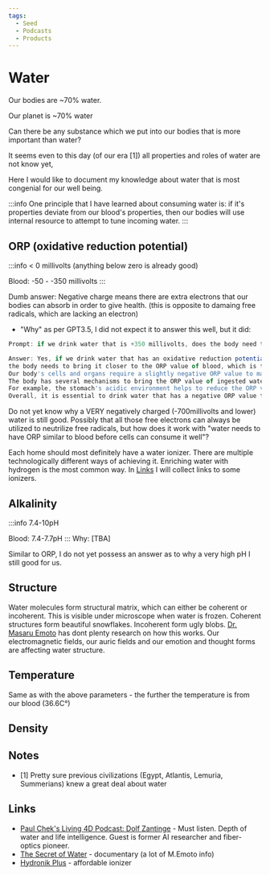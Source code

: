 ```yaml
---
tags:
  - Seed
  - Podcasts
  - Products
---
```


# Water

Our bodies are ~70% water.

Our planet is ~70% water

Can there be any substance which we put into our bodies that is more important than water?

It seems even to this day (of our era [1]) all properties and roles of water are not know yet,

Here I would like to document my knowledge about water that is most congenial for our well being.

:::info
One principle that I have learned about consuming water is: if it's properties deviate from our blood's properties,
then our bodies will use internal resource to attempt to tune incoming water.
:::

## ORP (oxidative reduction potential)

:::info
< 0 millivolts (anything below zero is already good)

Blood: -50 - -350 millivolts
:::

Dumb answer: Negative charge means there are extra electrons that our bodies can absorb in order to give health.
(this is opposite to damaing free radicals, which are lacking an electron)

- "Why" as per GPT3.5, I did not expect it to answer this well, but it did:

```javascript
Prompt: if we drink water that is +350 millivolts, does the body need to make this water closer to the ORP of blood?

Answer: Yes, if we drink water that has an oxidative reduction potential (ORP) value of +350 millivolts,
the body needs to bring it closer to the ORP value of blood, which is typically negative.
Our body's cells and organs require a slightly negative ORP value to maintain a healthy environment.
The body has several mechanisms to bring the ORP value of ingested water closer to its optimal range.
For example, the stomach's acidic environment helps to reduce the ORP value of the water, and the body's antioxidant systems also help to neutralize any excess positive ORP values in the water.
Overall, it is essential to drink water that has a negative ORP value to maintain optimal health.
```

Do not yet know why a VERY negatively charged (-700millivolts and lower) water is still good.
Possibly that all those free electrons can always be utilized to neutrilize free radicals,
but how does it work with "water needs to have ORP similar to blood before cells can consume it well"?

Each home should most definitely have a water ionizer. There are multiple technologically different ways of achieving it.
Enriching water with hydrogen is the most common way. In [Links](#links) I will collect links to some ionizers.

## Alkalinity

:::info
7.4-10pH

Blood: 7.4-7.7pH
:::
Why: [TBA]

Similar to ORP, I do not yet possess an answer as to why a very high pH I still good for us.

## Structure

Water molecules form structural matrix, which can either be coherent or incoherent.
This is visible under microscope when water is frozen.
Coherent structures form beautiful snowflakes. Incoherent form ugly blobs.
[Dr. Masaru Emoto](https://thewellnessenterprise.com/emoto/) has dont plenty research on how this works.
Our electromagnetic fields, our auric fields and our emotion and thought forms are affecting water structure.

## Temperature

Same as with the above parameters - the further the temperature is from our blood (36.6C°)

## Density

## Notes

- [1] Pretty sure previous civilizations (Egypt, Atlantis, Lemuria, Summerians) knew a great deal about water

## Links

- [Paul Chek's Living 4D Podcast: Dolf Zantinge](https://chekinstitute.com/blog/podcast-episodes/episode-170-dolf-zantinge-water-health-and-our-future/) - Must listen. Depth of water and life intelligence. Guest is former AI researcher and fiber-optics pioneer.
- [The Secret of Water](https://www.amazon.co.uk/Secret-Water-Saida-Medvedeva-Rysavy/dp/B06WD3LFXV/ref=sr_1_3?adgrpid=52558833559&hvadid=259052314026&hvdev=c&hvlocint=9045061&hvlocphy=9074336&hvnetw=g&hvqmt=e&hvrand=16954003918301717336&hvtargid=kwd-493418125432&hydadcr=24405_1816066&keywords=the+secret+of+water&qid=1681038724&sr=8-3) - documentary (a lot of M.Emoto info)
- [Hydronik Plus](https://lifeenergy-europe.eu/hydronik-plus) - affordable ionizer
